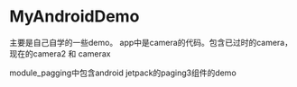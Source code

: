 # MyAndroidDemo
  主要是自己自学的一些demo。
  app中是camera的代码。包含已过时的camera，现在的camera2 和 camerax

  module_pagging中包含android jetpack的paging3组件的demo